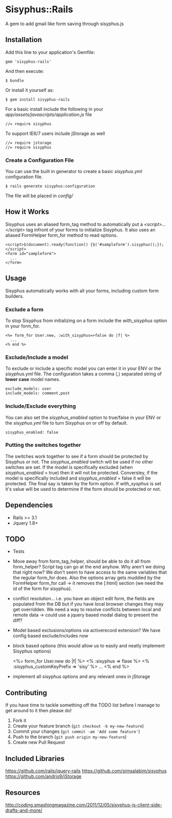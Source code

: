 # Sisyphus::Rails

A gem to add gmail like form saving through sisyphus.js

## Installation

Add this line to your application's Gemfile:

    gem 'sisyphus-rails'

And then execute:

    $ bundle

Or install it yourself as:

    $ gem install sisyphus-rails

For a basic install include the following in your *app/assets/javascripts/application.js* file

    //= require sisyphus

To support IE6/7 users include jStorage as well

    //= require jstorage
    //= require sisyphus

### Create a Configuration File

You can use the built in generator to create a basic *sisyphus.yml* configuration file. 

    $ rails generate sisyphus:configuration

The file will be placed in *config/*

## How it Works

Sisyphus uses an aliased form_tag method to automatically put a *&lt;script&gt;...&lt;/script&gt;* tag infront of your forms to initialize Sisyphus. It also uses an aliased FormHelper form_for method to read options.

    <script>$(document).ready(function() {$('#sampleform').sisyphus();});</script>
    <form id="sampleform">
      ...
    </form>

## Usage

Sisyphus automatically works with all your forms, including custom form builders. 

### Exclude a form

To stop Sisyphus from initializing on a form include the *with_sisyphus* option in your form_for.

    <%= form_for User.new, :with_sisyphus=>false do |f| %>
      ...
    <% end %>

### Exclude/Include a model

To exclude or include a specific model you can enter it in your ENV or the *sisyphus.yml* file. The configuration takes a comma (,) separated string of __lower case__ model names.

    exclude_models: user
    include_models: comment,post
    
### Include/Exclude everything

You can also set the *sisyphus_enabled* option to true/false in your ENV or the *sisyphus.yml* file to turn Sisyphus on or off by default.

    sisyphus_enabled: false
    
### Putting the switches together

The switches work together to see if a form should be protected by Sisyphus or not. The *sisyphus_enabled* switch will be used if no other switches are set. If the model is specifically excluded (when *sisyphus_enabled* = true) then it will not be protected. Conversley, if the model is specifically included and *sisyphus_enabled* = false it will be protected. The final say is taken by the form option. If *with_sysphus* is set it's value will be used to determine if the form should be protected or not.

## Dependencies

- Rails >= 3.1
- Jquery 1.8+

## TODO

- Tests
- Move away from form_tag_helper, should be able to do it all from form_helper? Script tag can go at the end anyhow. Why aren't we doing that right now? We don't seem to have access to the same variables that the regular form_for does. Also the options array gets muddied by the FormHelper form_for call -> it removes the [:html] section (we need the id of the form for sisyphus). 
- conflict resolution... i.e. you have an object edit form, the fields are populated from the DB but if you have local browser changes they may get overridden. We need a way to resolve conflicts between local and remote data -> could use a jquery based modal dialog to present the diff?
- Model based exclusions/options via activerecord extension? We have config based exclude/includes now
- block based options (this would allow us to easily and neatly implement Sisyphus options)

    <%= form_for User.new do |f| %>
      <% :sisyphus => flase %>
      <% :sisyphus_customKeyPrefix => 'sisy' %>
      ...
    <% end %>

- implement all sisyphus options and any relevant ones in jStorage

## Contributing

If you have time to tackle something off the TODO list before I manage to get around to it then please do!

1. Fork it
2. Create your feature branch (`git checkout -b my-new-feature`)
3. Commit your changes (`git commit -am 'Add some feature'`)
4. Push to the branch (`git push origin my-new-feature`)
5. Create new Pull Request

## Included Libraries

https://github.com/rails/jquery-rails
https://github.com/simsalabim/sisyphus
https://github.com/andris9/jStorage

## Resources

http://coding.smashingmagazine.com/2011/12/05/sisyphus-js-client-side-drafts-and-more/
